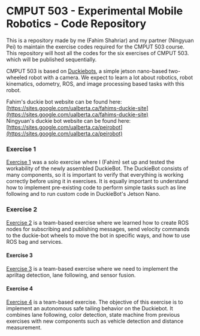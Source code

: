 # CMPUT 503 - Experimental Mobile Robotics - Code Repository

This is a repository made by me (Fahim Shahriar) and my partner (Ningyuan Pei) to maintain the exercise codes required for the CMPUT 503 course. This repository will host all the codes for the six exercises of CMPUT 503. which will be published sequentially. 

CMPUT 503 is based on [Duckiebots](https://get.duckietown.com/products/duckiebot-db21), a simple jetson nano-based two-wheeled robot with a  camera. We expect to learn a lot about robotics, robot kinematics, odometry, ROS, and image processing based tasks with this robot. 

Fahim's duckie bot website can be found here: [https://sites.google.com/ualberta.ca/fahims-duckie-site](https://sites.google.com/ualberta.ca/fahims-duckie-site)  
Ningyuan's duckie bot website can be found here: [https://sites.google.com/ualberta.ca/peirobot](https://sites.google.com/ualberta.ca/peirobot)

### Exercise 1
[Exercise 1](https://github.com/fahimfss/DuckieRepo503/tree/master/exercise_one) was a solo exercise where I (Fahim) set up and tested the workability of the newly assembled DuckieBot. The DuckieBot consists of many components, so it is important to verify that everything is working correctly before using it in exercises. It is equally important to understand how to implement pre-existing code to perform simple tasks such as line following and to run custom code in DuckieBot's Jetson Nano.

### Exercise 2
[Exercise 2](https://github.com/fahimfss/DuckieRepo503/tree/master/exercise_two) is a team-based exercise where we learned how to create ROS nodes for subscribing and publishing messages, send velocity commands to the duckie-bot wheels to move the bot in specific ways, and how to use ROS bag and services. 

#### Exercise 3
[Exercise 3](https://github.com/fahimfss/DuckieRepo503/tree/master/exercise_three) is a team-based exercise where we need to implement the apriltag detection, lane following, and sensor fusion.

#### Exercise 4
[Exercise 4](https://github.com/fahimfss/DuckieRepo503/tree/master/exercise_four) is a team-based exercise. The objective of this exercise is to implement an autonomous safe tailing behavior on the Duckiebot. It combines lane following, color detection, state machine from previous exercises with new components such as vehicle detection and distance measurement. 
